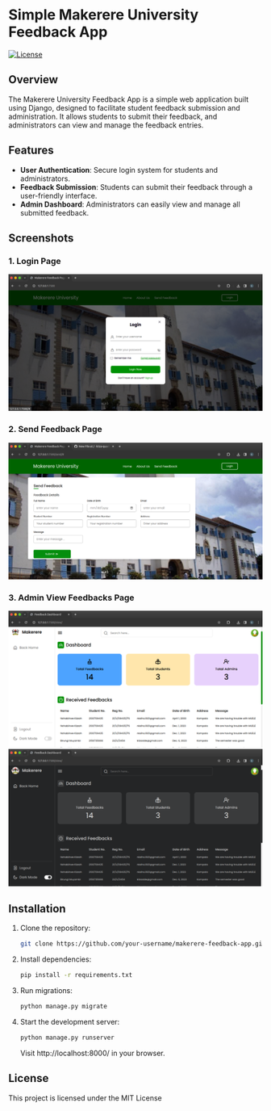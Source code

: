 
# Simple Makerere University Feedback App

[![License](https://img.shields.io/badge/license-MIT-blue.svg)](LICENSE)

## Overview

The Makerere University Feedback App is a simple web application built using Django, designed to facilitate student feedback submission and administration. It allows students to submit their feedback, and administrators can view and manage the feedback entries.

## Features

- **User Authentication**: Secure login system for students and administrators.
- **Feedback Submission**: Students can submit their feedback through a user-friendly interface.
- **Admin Dashboard**: Administrators can easily view and manage all submitted feedback.

## Screenshots

### 1. Login Page
![Login Page](Screenshots/login.png)

### 2. Send Feedback Page
![Send Feedback Page](Screenshots/send.png)

### 3. Admin View Feedbacks Page
![Admin View Feedbacks Page](Screenshots/admin.png)
![Admin View Feedbacks Page](Screenshots/dark.png)


## Installation

1. Clone the repository:

   ```bash
   git clone https://github.com/your-username/makerere-feedback-app.git
   ```

2. Install dependencies:

   ```bash
   pip install -r requirements.txt
   ```

3. Run migrations:

   ```bash
   python manage.py migrate
   ```

4. Start the development server:

   ```bash
   python manage.py runserver
   ```

   Visit http://localhost:8000/ in your browser.

## License

This project is licensed under the MIT License 
